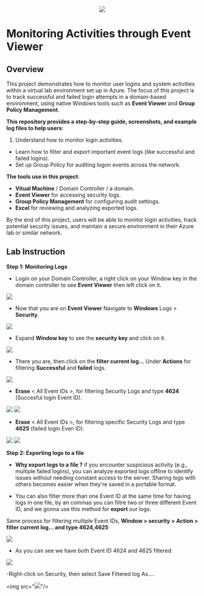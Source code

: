 <p align="center">
<img src="https://cdn-0.askleo.com/wp-content/uploads/2016/11/ev-2048x1075.jpg?ezimgfmt=ng%3Awebp%2Fngcb1%2Frs%3Adevice%2Frscb1-1"/>
</p>

# Monitoring Activities through Event Viewer

## Overview 
 This project demonstrates how to monitor user logins and system activities within a virtual lab environment set up in Azure. The focus of this project is to track successful and failed login attempts in a domain-based environment, using native Windows tools such as **Event Viewer** and **Group Policy Management**.

**This repository provides a step-by-step guide, screenshots, and example log files to help users**:

1. Understand how to monitor login activities.
- Learn how to filter and export important event logs (like successful and failed logins).
- Set up Group Policy for auditing logon events across the network.

**The tools use in this project**:
  - **Vitual Machine** / Domain Controller / a domain.
  - **Event Viewer** for accessing security logs.
  - **Group Policy Management** for configuring audit settings.
  - **Excel** for reviewing and analyzing exported logs.

By the end of this project, users will be able to monitor login activities, track potential security issues, and maintain a secure environment in their Azure lab or similar network.


## Lab Instruction 

**Step 1: Monitoring Logs**

- Login on your Domain Controller, a right click on your Window key in the domain controller 
 to see **Event Viewer** then left click on it.

<img src="https://i.imgur.com/N7EKLCs.png"/>

- Now that you are on **Event Viewer** Navigate to **Windows** Logs > **Security**.

<img src="https://i.imgur.com/QM5h345.png"/>

- Expand **Window key** to see the **security key** and click on it.
  
<img src="https://i.imgur.com/SWIkpXl.png"/>

- There you are, then click on the **filter current log...** Under **Actions** for filtering **Successful** and **failed** logs. 

<img src="https://i.imgur.com/XU5faDP.png"/>

- **Erase** < All Event IDs >, for filtering Security Logs and type **4624** (Succesful login Event ID).

<img src="https://i.imgur.com/XjpQk7D.png"/>

<img src="https://i.imgur.com/ejfru1P.png"/>

- **Erase** < All Event IDs >, for filtering specific Security Logs and type **4625** (failed login Even ID).

<img src="https://i.imgur.com/utOyYoC.png"/>

<img src="https://i.imgur.com/6OGi4FH.png"/>

**Step 2: Exporting logs to a file**

- **Why export logs to a file ?**  if you encounter suspicious activity (e.g., multiple failed logins), you can analyze exported logs offline to identify issues without needing constant access to the server. Sharing logs with others becomes easier when they're saved in a portable format.

- You can also filter more than one Event ID at the same time for having logs in one file, by an commas you can filtre two or three different Event ID, and we gonna use this method for **export** our logs.
  
Same process for filtering multiple Event IDs, **Window > security > Action > filter current log... and type 4624,4625**

<img src="https://i.imgur.com/2teFplw.png"/>

- As you can see we have both Event ID 4624 and 4625 filtered 
  
<img src="https://i.imgur.com/4LC4auc.png"/>

-Right-click on Security, then select Save Filtered log As....

<img src="<img src="https://i.imgur.com/4LC4auc.png"/>"/>


  
  
